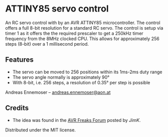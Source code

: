 
# ATTINY85 servo control

An RC servo control with by an AVR ATTINY85 microcontroller. The control offers a full 8-bit resolution for a standard RC servo. The control is setup via timer 1 as it offers the the required prescaler to get a 250kHz timer frequency from the 8MHz clocked CPU. This allows for approximately 256 steps (8-bit) over a 1 millisecond period.

## Features
 - The servo can be moved to 256 positions within its 1ms-2ms duty range
 - The servo angle normally is approximately 90°
 - With 8-bit, i.e. 256 steps, a resolution of 0.35° per step is possible

Andreas Ennemoser – andreas.ennemoser@aon.at

## Credits
 - The idea was found in the [AVR Freaks Forum](https://www.avrfreaks.net/comment/810846#comment-810846) posted by *JimK*.

Distributed under the MIT license.
